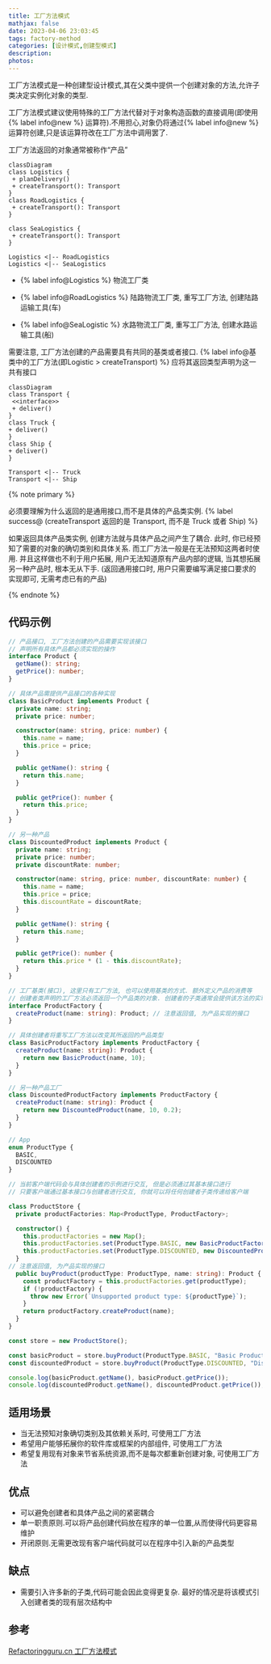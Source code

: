 ```yaml
---
title: 工厂方法模式
mathjax: false
date: 2023-04-06 23:03:45
tags: factory-method
categories: [设计模式,创建型模式]
description: 
photos:
---
```


工厂方法模式是一种创建型设计模式,其在父类中提供一个创建对象的方法,允许子类决定实例化对象的类型.

工厂方法模式建议使用特殊的工厂方法代替对于对象构造函数的直接调用(即使用 {% label info@new %} 运算符).不用担心,对象仍将通过{% label info@new %}运算符创建,只是该运算符改在工厂方法中调用罢了.

工厂方法返回的对象通常被称作“产品”

```mermaid
classDiagram
class Logistics {
 + planDelivery()
 + createTransport(): Transport
}
class RoadLogistics {
 + createTransport(): Transport
}

class SeaLogistics {
 + createTransport(): Transport
}

Logistics <|-- RoadLogistics
Logistics <|-- SeaLogistics
```

<!--MORE-->

- {% label info@Logistics %} 物流工厂类

- {% label info@RoadLogistics %} 陆路物流工厂类, 重写工厂方法, 创建陆路运输工具(车)

- {% label info@SeaLogistic %} 水路物流工厂类, 重写工厂方法, 创建水路运输工具(船)

需要注意, 工厂方法创建的产品需要具有共同的基类或者接口. {% label info@基类中的工厂方法(即Logistic > createTransport) %} 应将其返回类型声明为这一共有接口

```mermaid
classDiagram
class Transport {
 <<interface>>
 + deliver()
}
class Truck {
+ deliver()
}
class Ship {
+ deliver()
}

Transport <|-- Truck
Transport <|-- Ship
```

{% note primary  %}

必须要理解为什么返回的是通用接口,而不是具体的产品类实例. {% label success@ (createTransport 返回的是 Transport, 而不是 Truck 或者 Ship) %}

如果返回具体产品类实例, 创建方法就与具体产品之间产生了耦合. 此时, 你已经预知了需要的对象的确切类别和具体关系. 而工厂方法一般是在无法预知这两者时使用. 并且这样做也不利于用户拓展, 用户无法知道原有产品内部的逻辑, 当其想拓展另一种产品时, 根本无从下手. (返回通用接口时, 用户只需要编写满足接口要求的实现即可, 无需考虑已有的产品)

{% endnote %}

## 代码示例

```typescript
// 产品接口, 工厂方法创建的产品需要实现该接口
// 声明所有具体产品都必须实现的操作
interface Product {
  getName(): string;
  getPrice(): number;
}

// 具体产品需提供产品接口的各种实现
class BasicProduct implements Product {
  private name: string;
  private price: number;

  constructor(name: string, price: number) {
    this.name = name;
    this.price = price;
  }

  public getName(): string {
    return this.name;
  }

  public getPrice(): number {
    return this.price;
  }
}

// 另一种产品
class DiscountedProduct implements Product {
  private name: string;
  private price: number;
  private discountRate: number;

  constructor(name: string, price: number, discountRate: number) {
    this.name = name;
    this.price = price;
    this.discountRate = discountRate;
  }

  public getName(): string {
    return this.name;
  }

  public getPrice(): number {
    return this.price * (1 - this.discountRate);
  }
}

// 工厂基类(接口), 这里只有工厂方法, 也可以使用基类的方式. 额外定义产品的消费等
// 创建者类声明的工厂方法必须返回一个产品类的对象. 创建者的子类通常会提供该方法的实现
interface ProductFactory {
  createProduct(name: string): Product; // 注意返回值, 为产品实现的接口
}

// 具体创建者将重写工厂方法以改变其所返回的产品类型
class BasicProductFactory implements ProductFactory {
  createProduct(name: string): Product {
    return new BasicProduct(name, 10);
  }
}

// 另一种产品工厂
class DiscountedProductFactory implements ProductFactory {
  createProduct(name: string): Product {
    return new DiscountedProduct(name, 10, 0.2);
  }
}

// App
enum ProductType {
  BASIC,
  DISCOUNTED
}

// 当前客户端代码会与具体创建者的示例进行交互, 但是必须通过其基本接口进行
// 只要客户端通过基本接口与创建者进行交互, 你就可以将任何创建者子类传递给客户端

class ProductStore {
  private productFactories: Map<ProductType, ProductFactory>;

  constructor() {
    this.productFactories = new Map();
    this.productFactories.set(ProductType.BASIC, new BasicProductFactory());
    this.productFactories.set(ProductType.DISCOUNTED, new DiscountedProductFactory());
  }
// 注意返回值, 为产品实现的接口
  public buyProduct(productType: ProductType, name: string): Product {
    const productFactory = this.productFactories.get(productType);
    if (!productFactory) {
      throw new Error(`Unsupported product type: ${productType}`);
    }
    return productFactory.createProduct(name);
  }
}

const store = new ProductStore();

const basicProduct = store.buyProduct(ProductType.BASIC, "Basic Product");
const discountedProduct = store.buyProduct(ProductType.DISCOUNTED, "Discounted Product");

console.log(basicProduct.getName(), basicProduct.getPrice());
console.log(discountedProduct.getName(), discountedProduct.getPrice());
```



## 适用场景

- 当无法预知对象确切类别及其依赖关系时, 可使用工厂方法
- 希望用户能够拓展你的软件库或框架的内部组件, 可使用工厂方法
- 希望复用现有对象来节省系统资源,而不是每次都重新创建对象, 可使用工厂方法

## 优点

- 可以避免创建者和具体产品之间的紧密耦合
- 单一职责原则.可以将产品创建代码放在程序的单一位置,从而使得代码更容易维护
- 开闭原则.无需更改现有客户端代码就可以在程序中引入新的产品类型

## 缺点

- 需要引入许多新的子类,代码可能会因此变得更复杂. 最好的情况是将该模式引入创建者类的现有层次结构中

## 参考

[Refactoringguru.cn 工厂方法模式](https://refactoringguru.cn/design-patterns/factory-method)

